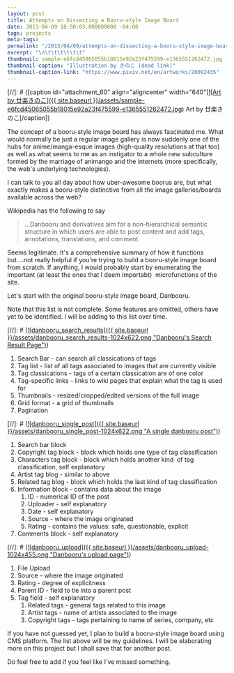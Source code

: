 ```yaml
---
layout: post
title: Attempts on Dissecting a Booru-style Image Board
date: 2013-04-09 18:50:03.000000000 -04:00
tags: projects
meta-tags:
permalink: "/2013/04/09/attempts-on-dissecting-a-booru-style-image-board/"
excerpt: "\n\t\t\t\t\t\t"
thumbnail: sample-e6fcd45065055b18015e92a23f475599-e1365551262472.jpg
thumbnail-caption: "Illustration by きのこ (dead link)"
thumbnail-caption-link: "https://www.pixiv.net/en/artworks/20092435"
---
```

[//]: # ([caption id="attachment_60" align="aligncenter" width="640"][![Art by 廿楽きのこ]({{ site.baseurl }}/assets/sample-e6fcd45065055b18015e92a23f475599-e1365551262472.jpg)](http://blog.7thwraith.net/wp-content/uploads/2013/04/sample-e6fcd45065055b18015e92a23f475599-e1365551262472.jpg) Art by 廿楽きのこ[/caption])

The concept of a booru-style image board has always fascinated me. What would normally be just a regular image gallery is now suddenly one of the hubs for anime/manga-esque images (high-quality resolutions at that too) as well as what seems to me as an instigator to a whole new subculture formed by the marriage of animango and the internets (more specifically, the web's underlying technologies).

I can talk to you all day about how uber-awesome boorus are, but what exactly makes a booru-style distinctive from all the image galleries/boards available across the web?

Wikipedia has the following to say

> ...Danbooru and derivatives aim for a non-hierarchical semantic structure in which users are able to post content and add tags, annotations, translations, and comment.

Seems legitimate. It's a comprehensive summary of how it functions but....not really helpful if you're trying to build a booru-style image board from scratch. If anything, I would probably start by enumerating the important (at least the ones that I deem importabt)  microfunctions of the site.

Let's start with the original booru-style image board, Danbooru.

Note that this list is not complete. Some features are omitted, others have yet to be identified. I will be adding to this list over time.

[//]: # ([![danbooru_search_results]({{ site.baseurl }}/assets/danbooru_search_results-1024x622.png "Danbooru's Search Result Page")](http://blog.7thwraith.net/wp-content/uploads/2013/04/danbooru_search_results.png))

1.  Search Bar - can search all classications of tags
2.  Tag list - list of all tags associated to images that are currently visible
3.  Tag classications - tags of a certain classication are of one color
4.  Tag-specific links - links to wiki pages that explain what the tag is used for
5.  Thumbnails - resized/cropped/edited versions of the full image
6.  Grid format - a grid of thumbnails
7.  Pagination

[//]: # ([![danbooru_single_post]({{ site.baseurl }}/assets/danbooru_single_post-1024x622.png "A single danbooru post")](http://blog.7thwraith.net/wp-content/uploads/2013/04/danbooru_single_post.png))

1.  Search bar block
2.  Copyright tag block - block which holds one type of tag classification
3.  Characters tag block - block which holds another kind  of tag classification, self explanatory
4.  Artist tag blog - similar to above
5.  Related tag blog - block which holds the last kind of tag classification
6.  Information block - contains data about the image
    1.  ID - numerical ID of the post
    2.  Uploader - self explanatory
    3.  Date - self explanatory
    4.  Source - where the image originated
    5.  Rating - contains the values: safe, questionable, explicit
7.  Comments block - self explanatory

[//]: # ([![danbooru_upload]({{ site.baseurl }}/assets/danbooru_upload-1024x455.png "Danbooru's upload page")](http://blog.7thwraith.net/wp-content/uploads/2013/04/danbooru_upload.png))

1.  File Upload
2.  Source - where the image originated
3.  Rating - degree of explicitness
4.  Parent ID - field to tie into a parent post
5.  Tag field - self explanatory
    1.  Related tags - general tags related to this image
    2.  Artist tags - name of artists associated to the image
    3.  Copyright tags - tags pertaining to name of series, company, etc

If you have not guessed yet, I plan to build a booru-style image board using CMS platform. The list above will be my guidelines. I will be elaborating more on this project but I shall save that for another post.

Do feel free to add if you feel like I've missed something.